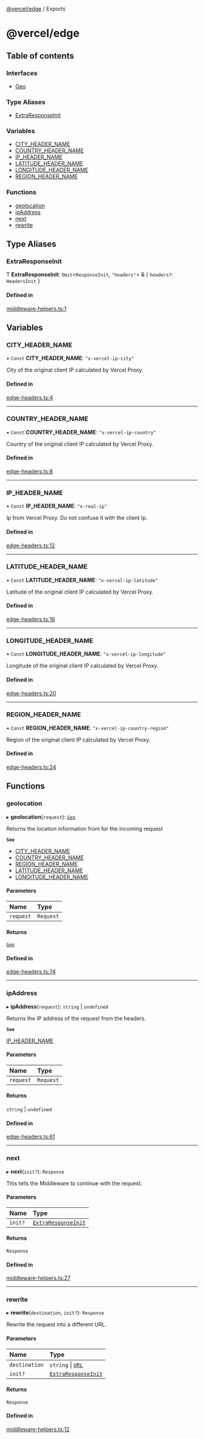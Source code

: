 [@vercel/edge](README.md) / Exports

# @vercel/edge

## Table of contents

### Interfaces

- [Geo](interfaces/Geo.md)

### Type Aliases

- [ExtraResponseInit](modules.md#extraresponseinit)

### Variables

- [CITY_HEADER_NAME](modules.md#city_header_name)
- [COUNTRY_HEADER_NAME](modules.md#country_header_name)
- [IP_HEADER_NAME](modules.md#ip_header_name)
- [LATITUDE_HEADER_NAME](modules.md#latitude_header_name)
- [LONGITUDE_HEADER_NAME](modules.md#longitude_header_name)
- [REGION_HEADER_NAME](modules.md#region_header_name)

### Functions

- [geolocation](modules.md#geolocation)
- [ipAddress](modules.md#ipaddress)
- [next](modules.md#next)
- [rewrite](modules.md#rewrite)

## Type Aliases

### ExtraResponseInit

Ƭ **ExtraResponseInit**: `Omit`<`ResponseInit`, `"headers"`\> & { `headers?`: `HeadersInit` }

#### Defined in

[middleware-helpers.ts:1](https://github.com/vercel/vercel/blob/main/packages/edge/src/middleware-helpers.ts#L1)

## Variables

### CITY_HEADER_NAME

• `Const` **CITY_HEADER_NAME**: `"x-vercel-ip-city"`

City of the original client IP calculated by Vercel Proxy.

#### Defined in

[edge-headers.ts:4](https://github.com/vercel/vercel/blob/main/packages/edge/src/edge-headers.ts#L4)

---

### COUNTRY_HEADER_NAME

• `Const` **COUNTRY_HEADER_NAME**: `"x-vercel-ip-country"`

Country of the original client IP calculated by Vercel Proxy.

#### Defined in

[edge-headers.ts:8](https://github.com/vercel/vercel/blob/main/packages/edge/src/edge-headers.ts#L8)

---

### IP_HEADER_NAME

• `Const` **IP_HEADER_NAME**: `"x-real-ip"`

Ip from Vercel Proxy. Do not confuse it with the client Ip.

#### Defined in

[edge-headers.ts:12](https://github.com/vercel/vercel/blob/main/packages/edge/src/edge-headers.ts#L12)

---

### LATITUDE_HEADER_NAME

• `Const` **LATITUDE_HEADER_NAME**: `"x-vercel-ip-latitude"`

Latitude of the original client IP calculated by Vercel Proxy.

#### Defined in

[edge-headers.ts:16](https://github.com/vercel/vercel/blob/main/packages/edge/src/edge-headers.ts#L16)

---

### LONGITUDE_HEADER_NAME

• `Const` **LONGITUDE_HEADER_NAME**: `"x-vercel-ip-longitude"`

Longitude of the original client IP calculated by Vercel Proxy.

#### Defined in

[edge-headers.ts:20](https://github.com/vercel/vercel/blob/main/packages/edge/src/edge-headers.ts#L20)

---

### REGION_HEADER_NAME

• `Const` **REGION_HEADER_NAME**: `"x-vercel-ip-country-region"`

Region of the original client IP calculated by Vercel Proxy.

#### Defined in

[edge-headers.ts:24](https://github.com/vercel/vercel/blob/main/packages/edge/src/edge-headers.ts#L24)

## Functions

### geolocation

▸ **geolocation**(`request`): [`Geo`](interfaces/Geo.md)

Returns the location information from for the incoming request

**`See`**

- [CITY_HEADER_NAME](modules.md#city_header_name)
- [COUNTRY_HEADER_NAME](modules.md#country_header_name)
- [REGION_HEADER_NAME](modules.md#region_header_name)
- [LATITUDE_HEADER_NAME](modules.md#latitude_header_name)
- [LONGITUDE_HEADER_NAME](modules.md#longitude_header_name)

#### Parameters

| Name      | Type      |
| :-------- | :-------- |
| `request` | `Request` |

#### Returns

[`Geo`](interfaces/Geo.md)

#### Defined in

[edge-headers.ts:74](https://github.com/vercel/vercel/blob/main/packages/edge/src/edge-headers.ts#L74)

---

### ipAddress

▸ **ipAddress**(`request`): `string` \| `undefined`

Returns the IP address of the request from the headers.

**`See`**

[IP_HEADER_NAME](modules.md#ip_header_name)

#### Parameters

| Name      | Type      |
| :-------- | :-------- |
| `request` | `Request` |

#### Returns

`string` \| `undefined`

#### Defined in

[edge-headers.ts:61](https://github.com/vercel/vercel/blob/main/packages/edge/src/edge-headers.ts#L61)

---

### next

▸ **next**(`init?`): `Response`

This tells the Middleware to continue with the request.

#### Parameters

| Name    | Type                                                |
| :------ | :-------------------------------------------------- |
| `init?` | [`ExtraResponseInit`](modules.md#extraresponseinit) |

#### Returns

`Response`

#### Defined in

[middleware-helpers.ts:27](https://github.com/vercel/vercel/blob/main/packages/edge/src/middleware-helpers.ts#L27)

---

### rewrite

▸ **rewrite**(`destination`, `init?`): `Response`

Rewrite the request into a different URL.

#### Parameters

| Name          | Type                                                                      |
| :------------ | :------------------------------------------------------------------------ |
| `destination` | `string` \| [`URL`](https://developer.mozilla.org/en-US/docs/Web/API/URL) |
| `init?`       | [`ExtraResponseInit`](modules.md#extraresponseinit)                       |

#### Returns

`Response`

#### Defined in

[middleware-helpers.ts:12](https://github.com/vercel/vercel/blob/main/packages/edge/src/middleware-helpers.ts#L12)
